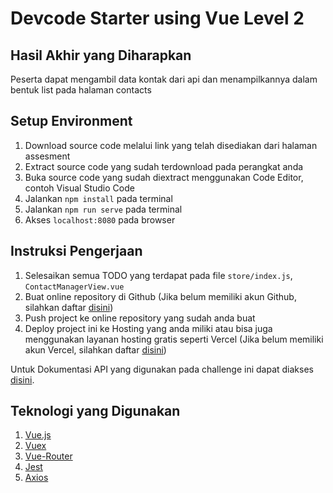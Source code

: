 # Devcode Starter using Vue Level 2

## Hasil Akhir yang Diharapkan

Peserta dapat mengambil data kontak dari api dan menampilkannya dalam bentuk list pada halaman contacts

## Setup Environment

1. Download source code melalui link yang telah disediakan dari halaman assesment
2. Extract source code yang sudah terdownload pada perangkat anda
3. Buka source code yang sudah diextract menggunakan Code Editor, contoh Visual Studio Code
4. Jalankan `npm install` pada terminal
5. Jalankan `npm run serve` pada terminal
6. Akses `localhost:8080` pada browser

## Instruksi Pengerjaan

1. Selesaikan semua TODO yang terdapat pada file `store/index.js`, `ContactManagerView.vue`
2. Buat online repository di Github (Jika belum memiliki akun Github, silahkan daftar [disini](https://github.com/signup))
3. Push project ke online repository yang sudah anda buat
4. Deploy project ini ke Hosting yang anda miliki atau bisa juga menggunakan layanan hosting gratis seperti Vercel (Jika belum memiliki akun Vercel, silahkan daftar [disini](https://vercel.com/signup))

Untuk Dokumentasi API yang digunakan pada challenge ini dapat diakses [disini](https://documenter.getpostman.com/view/6584319/2s8Yt1rUtN).

## Teknologi yang Digunakan

1. [Vue.js](https://v2.vuejs.org/v2/guide/)
2. [Vuex](https://v3.vuex.vuejs.org/)
3. [Vue-Router](https://v3.router.vuejs.org/guide/#html)
4. [Jest](https://v1.test-utils.vuejs.org/guides/#getting-started)
5. [Axios](https://axios-http.com/docs/intro)
